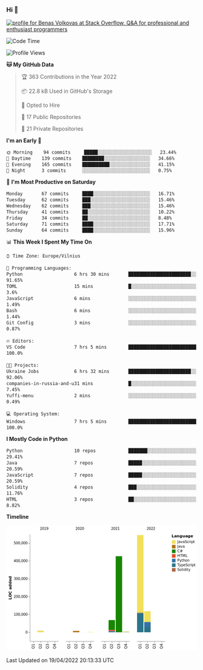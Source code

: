 ### Hi 👋
<a href="https://stackoverflow.com/users/14954249/benas-volkovas"><img src="https://stackoverflow.com/users/flair/14954249.png?theme=dark" width="208" height="58" alt="profile for Benas Volkovas at Stack Overflow, Q&amp;A for professional and enthusiast programmers" title="profile for Benas Volkovas at Stack Overflow, Q&amp;A for professional and enthusiast programmers"></a>

<!--START_SECTION:waka-->
![Code Time](http://img.shields.io/badge/Code%20Time-664%20hrs%2013%20mins-blue)

![Profile Views](http://img.shields.io/badge/Profile%20Views-0-blue)

**🐱 My GitHub Data** 

> 🏆 363 Contributions in the Year 2022
 > 
> 📦 22.8 kB Used in GitHub's Storage 
 > 
> 💼 Opted to Hire
 > 
> 📜 17 Public Repositories 
 > 
> 🔑 21 Private Repositories  
 > 
**I'm an Early 🐤** 

```text
🌞 Morning    94 commits     █████░░░░░░░░░░░░░░░░░░░░   23.44% 
🌆 Daytime    139 commits    ████████░░░░░░░░░░░░░░░░░   34.66% 
🌃 Evening    165 commits    ██████████░░░░░░░░░░░░░░░   41.15% 
🌙 Night      3 commits      ░░░░░░░░░░░░░░░░░░░░░░░░░   0.75%

```
📅 **I'm Most Productive on Saturday** 

```text
Monday       67 commits     ████░░░░░░░░░░░░░░░░░░░░░   16.71% 
Tuesday      62 commits     ███░░░░░░░░░░░░░░░░░░░░░░   15.46% 
Wednesday    62 commits     ███░░░░░░░░░░░░░░░░░░░░░░   15.46% 
Thursday     41 commits     ██░░░░░░░░░░░░░░░░░░░░░░░   10.22% 
Friday       34 commits     ██░░░░░░░░░░░░░░░░░░░░░░░   8.48% 
Saturday     71 commits     ████░░░░░░░░░░░░░░░░░░░░░   17.71% 
Sunday       64 commits     ████░░░░░░░░░░░░░░░░░░░░░   15.96%

```


📊 **This Week I Spent My Time On** 

```text
⌚︎ Time Zone: Europe/Vilnius

💬 Programming Languages: 
Python                   6 hrs 30 mins       ███████████████████████░░   91.65% 
TOML                     15 mins             █░░░░░░░░░░░░░░░░░░░░░░░░   3.6% 
JavaScript               6 mins              ░░░░░░░░░░░░░░░░░░░░░░░░░   1.49% 
Bash                     6 mins              ░░░░░░░░░░░░░░░░░░░░░░░░░   1.44% 
Git Config               3 mins              ░░░░░░░░░░░░░░░░░░░░░░░░░   0.87%

🔥 Editors: 
VS Code                  7 hrs 5 mins        █████████████████████████   100.0%

🐱‍💻 Projects: 
Ukraine Jobs             6 hrs 32 mins       ███████████████████████░░   92.06% 
companies-in-russia-and-u31 mins             █░░░░░░░░░░░░░░░░░░░░░░░░   7.45% 
Yuffi-menu               2 mins              ░░░░░░░░░░░░░░░░░░░░░░░░░   0.49%

💻 Operating System: 
Windows                  7 hrs 5 mins        █████████████████████████   100.0%

```

**I Mostly Code in Python** 

```text
Python                   10 repos            ███████░░░░░░░░░░░░░░░░░░   29.41% 
Java                     7 repos             █████░░░░░░░░░░░░░░░░░░░░   20.59% 
JavaScript               7 repos             █████░░░░░░░░░░░░░░░░░░░░   20.59% 
Solidity                 4 repos             ███░░░░░░░░░░░░░░░░░░░░░░   11.76% 
HTML                     3 repos             ██░░░░░░░░░░░░░░░░░░░░░░░   8.82%

```


**Timeline**

![Chart not found](https://raw.githubusercontent.com/BenasVolkovas/BenasVolkovas/main/charts/bar_graph.png) 


 Last Updated on 19/04/2022 20:13:33 UTC
<!--END_SECTION:waka-->

